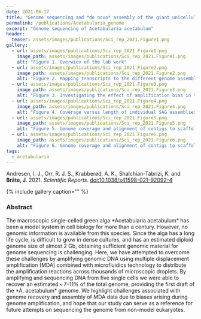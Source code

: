 ```yaml
---
date: 2021-06-17
title: "Genome sequencing and *de novo* assembly of the giant unicellular alga *Acetabularia acetabulum* using droplet MDA"
permalink: /publications/Acetabularia_genome
excerpt: "Genome sequencing of Acetabularia acetabulum"
header:
  teaser: assets/images/publications/Sci_rep_2021.Figure1.png
gallery:
  - url: assets/images/publications/Sci_rep_2021.Figure1.png
    image_path: assets/images/publications/Sci_rep_2021.Figure1.png
    alt: "Figure 1. Overwiev of the lab work"
  - url: assets/images/publications/Sci_rep_2021.Figure2.png
    image_path: assets/images/publications/Sci_rep_2021.Figure2.png
    alt: "Figure 2. Mapping transcripts to the different genome assemblies"
  - url: assets/images/publications/Sci_rep_2021.Figure3.png
    image_path: assets/images/publications/Sci_rep_2021.Figure3.png
    alt: "Figure 3. Investigating the effect of amplification bias in the dMDA"
  - url: assets/images/publications/Sci_rep_2021.Figure4.png
    image_path: assets/images/publications/Sci_rep_2021.Figure4.png
    alt: "Figure 4. Coverage versus length of individual SAG assemblies"
  - url: assets/images/publications/Sci_rep_2021.Figure5.png
    image_path: assets/images/publications/Sci_rep_2021.Figure5.png
    alt: "Figure 5. Genome coverage and alignment of contigs to scaffold 1193 in the meta-assembly"
  - url: assets/images/publications/Sci_rep_2021.Figure6.png
    image_path: assets/images/publications/Sci_rep_2021.Figure6.png
    alt: "Figure 6. Genome coverage and alignment of contigs to scaffold 93 in the meta-assembly"
tags:
  - acetabularia
---
```


Andresen, I. J., Orr. R. J. S., Krabberød, A. K., Shalchian-Tabrizi, K. and **Bråte, J**. 2021. *Scientific Reports*. [doi:10.1038/s41598-021-92092-4](https://www.nature.com/articles/s41598-021-92092-4)

{% include gallery caption="" %}


<h3>Abstract</h3>
The macroscopic single-celled green alga *Acetabularia acetabulum* has been a model system in cell biology for more than a century. However, no genomic information is available from this species. Since the alga has a long life cycle, is difficult to grow in dense cultures, and has an estimated diploid genome size of almost 2 Gb, obtaining sufficient genomic material for genome sequencing is challenging. Here, we have attempted to overcome these challenges by amplifying genomic DNA using multiple displacement amplification (MDA) combined with microfluidics technology to distribute the amplification reactions across thousands of microscopic droplets. By amplifying and sequencing DNA from five single cells we were able to recover an estimated ~ 7–11% of the total genome, providing the first draft of the *A. acetabulum* genome. We highlight challenges associated with genome recovery and assembly of MDA data due to biases arising during genome amplification, and hope that our study can serve as a reference for future attempts on sequencing the genome from non-model eukaryotes.
